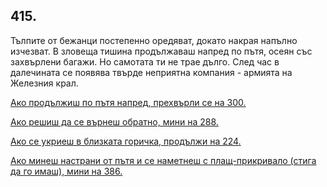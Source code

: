## 415.

Тълпите от бежанци постепенно оредяват, докато накрая напълно
изчезват. В зловеща тишина продължаваш напред по пътя, осеян със
захвърлени багажи. Но самотата ти не трае дълго. След час в
далечината се появява твърде неприятна компания - армията на
Железния крал.

[Ако продължиш по пътя напред, прехвърли се на 300.](./300)

[Ако решиш да се върнеш обратно, мини на 288.](./288)

[Ако се укриеш в близката горичка, продължи на 224.](./224)

[Ако минеш настрани от пътя и се наметнеш с плащ-прикривало
(стига да го имаш), мини на 386.](./386)
